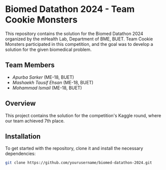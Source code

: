 # Biomed Datathon 2024 - Team Cookie Monsters

This repository contains the solution for the Biomed Datathon 2024 organized by the mHealth Lab, Department of BME, BUET. Team Cookie Monsters participated in this competition, and the goal was to develop a solution for the given biomedical problem.

## Team Members
- *Apurba Sarker* (ME-18, BUET)
- *Mashaekh Tausif Ehsan* (ME-18, BUET)
- *Mohammad Ismail* (ME-18, BUET)

## Overview

This project contains the solution for the competition's Kaggle round, where our team achieved 7th place.

## Installation

To get started with the repository, clone it and install the necessary dependencies:

```bash
git clone https://github.com/yourusername/biomed-datathon-2024.git
